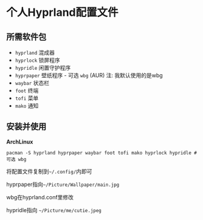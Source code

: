 # 个人Hyprland配置文件
## 所需软件包
- `hyprland` 混成器 
- `hyprlock` 锁屏程序
- `hypridle` 闲置守护程序
- `hyprpaper` 壁纸程序 - 可选 `wbg` (AUR) 注: 我默认使用的是wbg
- `waybar` 状态栏
- `foot` 终端
- `tofi` 菜单
- `mako` 通知
## 安装并使用
**ArchLinux**
```
pacman -S hyprland hyprpaper waybar foot tofi mako hyprlock hypridle # 可选 wbg
```
将配置文件复制到`~/.config/`内即可

hyprpaper指向`~/Picture/Wallpaper/main.jpg`

wbg在hyprland.conf里修改

hypridle指向 `~/Picture/me/cutie.jpeg`

